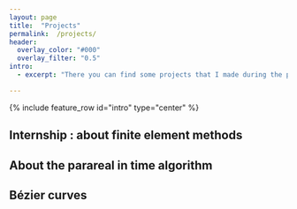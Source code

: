 ```yaml
---
layout: page 
title:  "Projects" 
permalink:  /projects/ 
header:
  overlay_color: "#000"
  overlay_filter: "0.5"
intro:
  - excerpt: "There you can find some projects that I made during the previous years."

---
```


{% include feature_row id="intro" type="center" %}

## Internship : about finite element methods 

## About the parareal in time algorithm

## Bézier curves